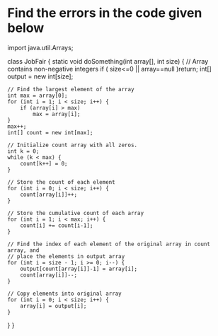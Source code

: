 # Find the errors in the code given below

import java.util.Arrays;

class JobFair {
static void doSomething(int array[], int size) { // Array contains non-negative integers
    if ( size<=0 || array==null )return;
    int[] output = new int[size];

    // Find the largest element of the array
    int max = array[0];
    for (int i = 1; i < size; i++) {
        if (array[i] > max)
            max = array[i];
    }
    max++;
    int[] count = new int[max];

    // Initialize count array with all zeros.
    int k = 0;
    while (k < max) {
        count[k++] = 0;
    }

    // Store the count of each element
    for (int i = 0; i < size; i++) {
        count[array[i]]++;
    }

    // Store the cumulative count of each array
    for (int i = 1; i < max; i++) {
        count[i] += count[i-1];
    }
   
    // Find the index of each element of the original array in count array, and
    // place the elements in output array
    for (int i = size - 1; i >= 0; i--) {
        output[count[array[i]]-1] = array[i];
        count[array[i]]--;
    }

    // Copy elements into original array
    for (int i = 0; i < size; i++) {
        array[i] = output[i];
    }
}
}
